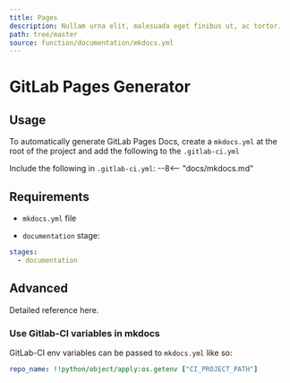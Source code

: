 ```yaml
---
title: Pages
description: Nullam urna elit, malesuada eget finibus ut, ac tortor.
path: tree/master
source: function/documentation/mkdocs.yml
---
```


# GitLab Pages Generator

## Usage

To automatically generate GitLab Pages Docs, create a `mkdocs.yml` at the root of the project and add the following to the `.gitlab-ci.yml`

Include the following in `.gitlab-ci.yml`:
--8<-- "docs/mkdocs.md"

## Requirements

* `mkdocs.yml` file

* `documentation` stage:

```yaml
stages:
  - documentation
```

## Advanced

Detailed reference here.

### Use Gitlab-CI variables in mkdocs

GitLab-CI env variables can be passed to `mkdocs.yml` like so:

``` yaml
repo_name: !!python/object/apply:os.getenv ["CI_PROJECT_PATH"]
```
